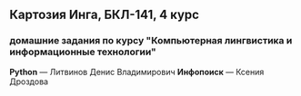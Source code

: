 ## Картозия Инга, БКЛ-141, 4 курс
### домашние задания по курсу "Компьютерная лингвистика и информационные технологии"
**Python** — Литвинов Денис Владимирович
**Инфопоиск** — Ксения Дроздова
